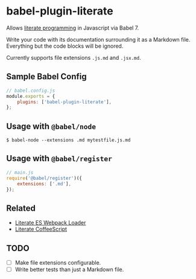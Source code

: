 # babel-plugin-literate

Allows [literate programming](https://en.wikipedia.org/wiki/Literate_programming) in Javascript via Babel 7.

Write your code with its documentation surrounding it as a Markdown file. Everything but the code blocks will be ignored.

Currently supports file extensions `.js.md` and `.jsx.md`.

## Sample Babel Config

```js
// babel.config.js
module.exports = {
	plugins: ['babel-plugin-literate'],
};
```

## Usage with `@babel/node`

```console
$ babel-node --extensions .md mytestfile.js.md
```

## Usage with `@babel/register`

```js
// main.js
require('@babel/register')({
	extensions: ['.md'],
});
```

## Related

- [Literate ES Webpack Loader](https://github.com/ndp-software/literate-es-webpack-loader)
- [Literate CoffeeScript](https://coffeescript.org/#literate)

## TODO

- [ ] Make file extensions configurable.
- [ ] Write better tests than just a Markdown file.
